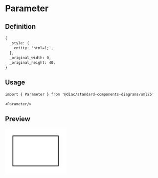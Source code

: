 # Parameter

## Definition

```
{
  _style: { 
    entity: 'html=1;',
  },
  _original_width: 0,
  _original_height: 40,
}
```

## Usage

```
import { Parameter } from '@diac/standard-components-diagrams/uml25'

<Parameter/>
```

## Preview

<img src="./parameter.png" width="200"/>

